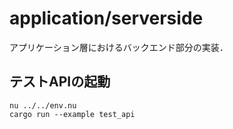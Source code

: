 # application/serverside

アプリケーション層におけるバックエンド部分の実装．

## テストAPIの起動

```shell
nu ../../env.nu
cargo run --example test_api
```
